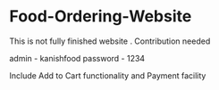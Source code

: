 # Food-Ordering-Website
This is not fully finished website . Contribution needed

admin - kanishfood
password - 1234

Include Add to Cart functionality and Payment facility
